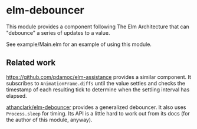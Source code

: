 # elm-debouncer

This module provides a component following The Elm Architecture that can
"debounce" a series of updates to a value.

See example/Main.elm for an example of using this module.

## Related work

https://github.com/pdamoc/elm-assistance provides a similar component. It subscribes to `AnimationFrame.diffs` until the value settles and checks the timestamp of each resulting tick to determine when the settling interval has elapsed.

[athanclark/elm-debouncer](http://package.elm-lang.org/packages/athanclark/elm-debouncer/2.0.0/Debounce) provides a generalized debouncer. It also uses `Process.sleep` for timing. Its API is a little hard to work out from its docs (for the author of this module, anyway).

